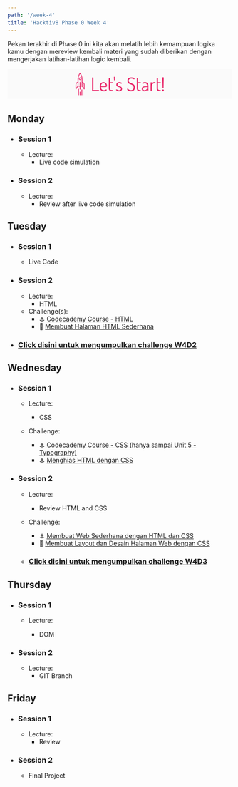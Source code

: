```yaml
---
path: '/week-4'
title: 'Hacktiv8 Phase 0 Week 4'
---
```


Pekan terakhir di Phase 0 ini kita akan melatih lebih kemampuan logika kamu dengan
mereview kembali materi yang sudah diberikan dengan mengerjakan latihan-latihan logic kembali.

![Let's start!](/assets/start.png)

## Monday

- ### Session 1

  - Lecture:
    - Live code simulation

- ### Session 2
  - Lecture:
    - Review after live code simulation

## Tuesday

- ### Session 1

  - Live Code

- ### Session 2
  - Lecture:
    - HTML
  - Challenge(s):
    - :anchor: [Codecademy Course - HTML](https://www.codecademy.com/learn/learn-html)
    - :rocket: [Membuat Halaman HTML Sederhana](/week-4/challenges/rocket-laman-web-pertamaku)
- ### [Click disini untuk mengumpulkan challenge W4D2](https://airtable.com/shrVWuwKPZys8TjR5)

## Wednesday

- ### Session 1

  - Lecture:
    - CSS
  - Challenge:

    - :anchor: [Codecademy Course - CSS (hanya sampai Unit 5 - Typography)](https://www.codecademy.com/learn/learn-css)
    - :anchor: [Menghias HTML dengan CSS](/week-4/challenges/anchor-css-selector-and-styling)

- ### Session 2

  - Lecture:
    - Review HTML and CSS
  - Challenge:

    - :anchor: [Membuat Web Sederhana dengan HTML dan CSS](/week-4/challenges/anchor-web-sederhana)
    - :rocket: [Membuat Layout dan Desain Halaman Web dengan CSS](/week-4/challenges/rocket-css-layouting)

  - ### [Click disini untuk mengumpulkan challenge W4D3](https://airtable.com/shrlcmgELh3w7h6bF)

## Thursday

- ### Session 1

  - Lecture:

    - DOM

- ### Session 2

  - Lecture:
    - GIT Branch

## Friday

- ### Session 1
  - Lecture:
    - Review
- ### Session 2
  - Final Project
